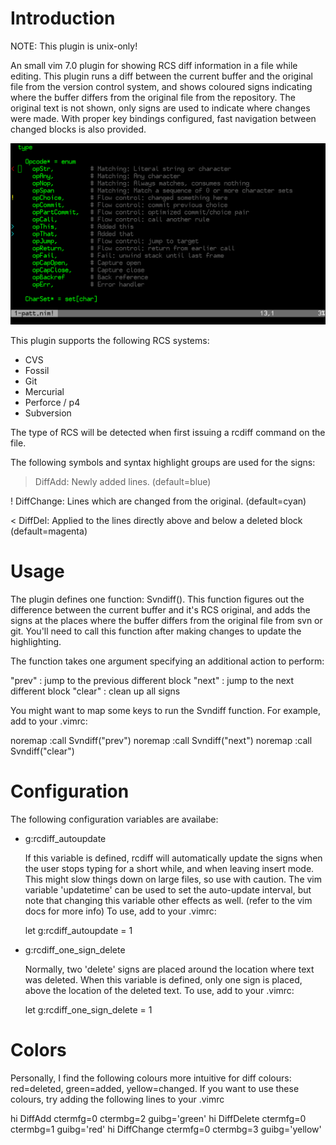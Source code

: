 # Introduction

NOTE: This plugin is unix-only!

An small vim 7.0 plugin for showing RCS diff information in a file while
editing. This plugin runs a diff between the current buffer and the original
file from the version control system, and shows coloured signs indicating
where the buffer differs from the original file from the repository. The
original text is not shown, only signs are used to indicate where changes were
made. With proper key bindings configured, fast navigation between changed
blocks is also provided.

![rcdiff](rcdiff.png)

This plugin supports the following RCS systems:

- CVS
- Fossil
- Git
- Mercurial
- Perforce / p4
- Subversion

The type of RCS will be detected when first issuing a rcdiff command on 
the file.

The following symbols and syntax highlight groups are used for the signs:

  > DiffAdd:    Newly added lines. (default=blue)

  ! DiffChange: Lines which are changed from the original. (default=cyan)

  < DiffDel:    Applied to the lines directly above and below a deleted block
                (default=magenta) 

# Usage

The plugin defines one function: Svndiff(). This function figures out the
difference between the current buffer and it's RCS original, and adds the
signs at the places where the buffer differs from the original file from svn
or git. You'll need to call this function after making changes to update the
highlighting.

The function takes one argument specifying an additional action to perform:

  "prev"  : jump to the previous different block 
  "next"  : jump to the next different block
  "clear" : clean up all signs

You might want to map some keys to run the Svndiff function. For
example, add to your .vimrc:

  noremap <F3> :call Svndiff("prev")<CR> 
  noremap <F4> :call Svndiff("next")<CR>
  noremap <F5> :call Svndiff("clear")<CR>


# Configuration

The following configuration variables are availabe:

* g:rcdiff_autoupdate

  If this variable is defined, rcdiff will automatically update the signs
  when the user stops typing for a short while, and when leaving insert
  mode. This might slow things down on large files, so use with caution.
  The vim variable 'updatetime' can be used to set the auto-update interval,
  but note that changing this variable other effects as well. (refer to the 
  vim docs for more info) 
  To use, add to your .vimrc:

  let g:rcdiff_autoupdate = 1

* g:rcdiff_one_sign_delete

  Normally, two 'delete' signs are placed around the location where
  text was deleted. When this variable is defined, only one sign is
  placed, above the location of the deleted text.
  To use, add to your .vimrc:

  let g:rcdiff_one_sign_delete = 1

# Colors

Personally, I find the following colours more intuitive for diff colours:
red=deleted, green=added, yellow=changed. If you want to use these colours,
try adding the following lines to your .vimrc

hi DiffAdd      ctermfg=0 ctermbg=2 guibg='green'
hi DiffDelete   ctermfg=0 ctermbg=1 guibg='red'
hi DiffChange   ctermfg=0 ctermbg=3 guibg='yellow'

